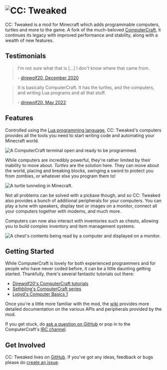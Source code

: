 <!--
SPDX-FileCopyrightText: 2022 The CC: Tweaked Developers

SPDX-License-Identifier: MPL-2.0
-->

# ![CC: Tweaked](https://tweaked.cc/logo.png)
CC: Tweaked is a mod for Minecraft which adds programmable computers, turtles and more to the game. A fork of the much-beloved [ComputerCraft], it continues its legacy with improved performance and stability, along with a wealth of new features.

## Testimonials

> I'm not sure what that is [...] I don't know where that came from.
>
> \- [direwolf20, December 2020](https://youtu.be/D8Ue9I-SKeM?t=980)

> It is basically ComputerCraft. It has the turtles, and the computers, and writing Lua programs and all that stuff.
>
> \- [direwolf20, May 2022](https://youtu.be/7Ruq33XmQIQ?t=537)


## Features
Controlled using the [Lua programming language][lua], CC: Tweaked's computers provides all the tools you need to start
writing code and automating your Minecraft world.

![A ComputerCraft terminal open and ready to be programmed.](https://tweaked.cc/images/basic-terminal.png)

While computers are incredibly powerful, they're rather limited by their inability to move about. *Turtles* are the
solution here. They can move about the world, placing and breaking blocks, swinging a sword to protect you from zombies,
or whatever else you program them to!

![A turtle tunneling in Minecraft.](https://tweaked.cc/images/turtle.png)

Not all problems can be solved with a pickaxe though, and so CC: Tweaked also provides a bunch of additional peripherals
for your computers. You can play a tune with speakers, display text or images on a monitor, connect all your
computers together with modems, and much more.

Computers can now also interact with inventories such as chests, allowing you to build complex inventory and item
management systems.

![A chest's contents being read by a computer and displayed on a monitor.](https://tweaked.cc/images/peripherals.png)

## Getting Started
While ComputerCraft is lovely for both experienced programmers and for people who have never coded before, it can be a
little daunting getting started. Thankfully, there's several fantastic tutorials out there:

 - [Direwolf20's ComputerCraft tutorials](https://www.youtube.com/watch?v=wrUHUhfCY5A "ComputerCraft Tutorial Episode 1 - HELP! and Hello World")
 - [Sethbling's ComputerCraft series](https://www.youtube.com/watch?v=DSsx4VSe-Uk "Programming Tutorial with Minecraft Turtles -- Ep. 1: Intro to Turtles and If-Then-Else_End")
 - [Lyqyd's Computer Basics 1](http://www.computercraft.info/forums2/index.php?/topic/15033-computer-basics-i/ "Computer Basics I")

Once you're a little more familiar with the mod, the [wiki](https://tweaked.cc/) provides more detailed documentation on the
various APIs and peripherals provided by the mod.

If you get stuck, do [ask a question on GitHub][GitHub Discussions] or pop in to the ComputerCraft's [IRC channel][IRC].

## Get Involved
CC: Tweaked lives on [GitHub]. If you've got any ideas, feedback or bugs please do [create an issue][bug].

[github]: https://github.com/cc-tweaked/CC-Tweaked/ "CC: Tweaked on GitHub"
[bug]: https://github.com/cc-tweaked/CC-Tweaked/issues/new/choose
[computercraft]: https://github.com/dan200/ComputerCraft "ComputerCraft on GitHub"
[lua]: https://www.lua.org/ "Lua's main website"
[GitHub Discussions]: https://github.com/cc-tweaked/CC-Tweaked/discussions
[IRC]: http://webchat.esper.net/?channels=computercraft "#computercraft on EsperNet"

